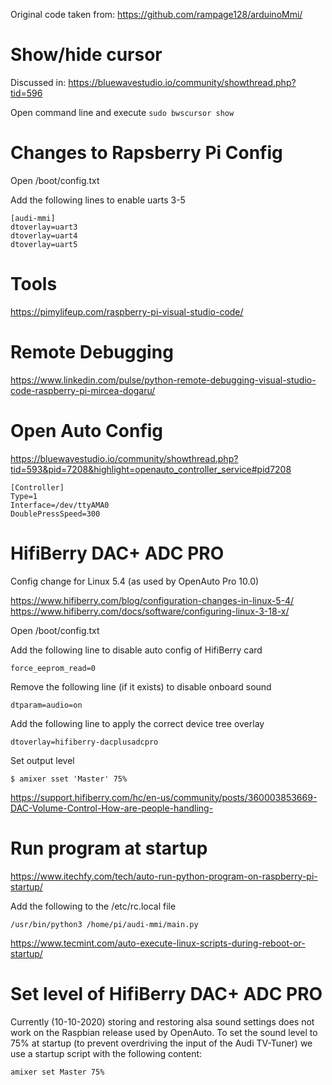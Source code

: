 Original code taken from: https://github.com/rampage128/arduinoMmi/

# Show/hide cursor
Discussed in: https://bluewavestudio.io/community/showthread.php?tid=596

Open command line and execute
`sudo bwscursor show`

# Changes to Rapsberry Pi Config
Open /boot/config.txt

Add the following lines to enable uarts 3-5

    [audi-mmi]
    dtoverlay=uart3
    dtoverlay=uart4
    dtoverlay=uart5


# Tools
https://pimylifeup.com/raspberry-pi-visual-studio-code/

# Remote Debugging
https://www.linkedin.com/pulse/python-remote-debugging-visual-studio-code-raspberry-pi-mircea-dogaru/

# Open Auto Config
https://bluewavestudio.io/community/showthread.php?tid=593&pid=7208&highlight=openauto_controller_service#pid7208
    
    [Controller]
    Type=1
    Interface=/dev/ttyAMA0
    DoublePressSpeed=300

# HifiBerry DAC+ ADC PRO
Config change for Linux 5.4 (as used by OpenAuto Pro 10.0)

https://www.hifiberry.com/blog/configuration-changes-in-linux-5-4/
https://www.hifiberry.com/docs/software/configuring-linux-3-18-x/

Open /boot/config.txt

Add the following line to disable auto config of HifiBerry card

    force_eeprom_read=0

Remove the following line (if it exists) to disable onboard sound
    
    dtparam=audio=on

Add the following line to apply the correct device tree overlay

    dtoverlay=hifiberry-dacplusadcpro

Set output level

    $ amixer sset 'Master' 75%    

https://support.hifiberry.com/hc/en-us/community/posts/360003853669-DAC-Volume-Control-How-are-people-handling-

# Run program at startup

https://www.itechfy.com/tech/auto-run-python-program-on-raspberry-pi-startup/

Add the following to the /etc/rc.local file

    /usr/bin/python3 /home/pi/audi-mmi/main.py

https://www.tecmint.com/auto-execute-linux-scripts-during-reboot-or-startup/

# Set level of HifiBerry DAC+ ADC PRO

Currently (10-10-2020) storing and restoring alsa sound settings does not work on 
the Raspbian release used by OpenAuto. To set the sound level to 75% at startup 
(to prevent overdriving the input of the Audi TV-Tuner) we use a startup script with the following
content:

	amixer set Master 75%

